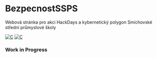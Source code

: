 <h1 class="rich-diff-level-zero">BezpecnostSSPS</h1>

Webová stránka pro akci HackDays a kybernetický polygon Smíchovské střední průmyslové školy

[![C](https://img.shields.io/badge/TypeScript-blue.svg)]()
[![C](https://img.shields.io/badge/SolidJS-blue.svg)]()

### Work in Progress 
